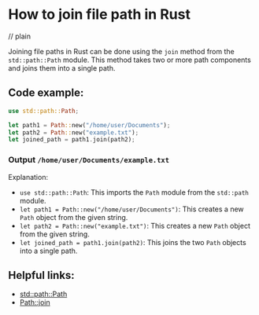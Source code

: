 # How to join file path in Rust
// plain

Joining file paths in Rust can be done using the `join` method from the `std::path::Path` module. This method takes two or more path components and joins them into a single path.

## Code example:
```rust
use std::path::Path;

let path1 = Path::new("/home/user/Documents");
let path2 = Path::new("example.txt");
let joined_path = path1.join(path2);
```

### Output `/home/user/Documents/example.txt`

Explanation:
- `use std::path::Path`: This imports the `Path` module from the `std::path` module.
- `let path1 = Path::new("/home/user/Documents")`: This creates a new `Path` object from the given string.
- `let path2 = Path::new("example.txt")`: This creates a new `Path` object from the given string.
- `let joined_path = path1.join(path2)`: This joins the two `Path` objects into a single path.

## Helpful links:
- [std::path::Path](https://doc.rust-lang.org/std/path/struct.Path.html)
- [Path::join](https://doc.rust-lang.org/std/path/struct.Path.html#method.join)